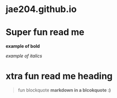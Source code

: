 # jae204.github.io
# Super fun read me

**example of bold**

*example of italics*

xtra fun read me heading
====== 

> fun blockquote **markdown in a blcokquote :)**


